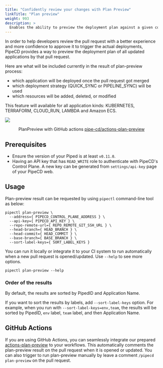 ```yaml
---
title: "Confidently review your changes with Plan Preview"
linkTitle: "Plan preview"
weight: 993
description: >
  Enables the ability to preview the deployment plan against a given commit before merging.
---
```


In order to help developers review the pull request with a better experience and more confidence to approve it to trigger the actual deployments,
PipeCD provides a way to preview the deployment plan of all updated applications by that pull request.

Here are what will be included currently in the result of plan-preview process:

- which application will be deployed once the pull request got merged
- which deployment strategy (QUICK_SYNC or PIPELINE_SYNC) will be used
- which resources will be added, deleted, or modified

This feature will available for all application kinds: KUBERNETES, TERRAFORM, CLOUD_RUN, LAMBDA and Amazon ECS.

![](/images/plan-preview-comment.png)
<p style="text-align: center;">
PlanPreview with GitHub actions <a href="https://github.com/pipe-cd/actions-plan-preview">pipe-cd/actions-plan-preview</a>
</p>

## Prerequisites

- Ensure the version of your Piped is at least `v0.11.0`.
- Having an API key that has `READ_WRITE` role to authenticate with PipeCD's Control Plane. A new key can be generated from `settings/api-key` page of your PipeCD web.

## Usage

Plan-preview result can be requested by using `pipectl` command-line tool as below:

``` console
pipectl plan-preview \
  --address={ PIPECD_CONTROL_PLANE_ADDRESS } \
  --api-key={ PIPECD_API_KEY } \
  --repo-remote-url={ REPO_REMOTE_GIT_SSH_URL } \
  --head-branch={ HEAD_BRANCH } \
  --head-commit={ HEAD_COMMIT } \
  --base-branch={ BASE_BRANCH } \
  --sort-label-keys={ SORT_LABEL_KEYS }
```

You can run it locally or integrate it to your CI system to run automatically when a new pull request is opened/updated. Use `--help` to see more options.

``` console
pipectl plan-preview --help
```

### Order of the results

By default, the results are sorted by PipedID and Application Name.

If you want to sort the results by labels, add `--sort-label-keys` option. For example, when you run with `--sort-label-keys=env,team`, the results will be sorted by PipedID, `env` label, `team` label, and then Application Name.


## GitHub Actions

If you are using GitHub Actions, you can seamlessly integrate our prepared [actions-plan-preview](https://github.com/pipe-cd/actions-plan-preview) to your workflows. This automatically comments the plan-preview result on the pull request when it is opened or updated. You can also trigger to run plan-preview manually by leave a comment `/pipecd plan-preview` on the pull request.
